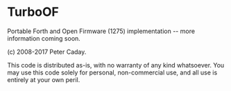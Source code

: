 # TurboOF

Portable Forth and Open Firmware (1275) implementation -- more information coming soon.

(c) 2008-2017 Peter Caday.

This code is distributed as-is, with no warranty of any kind whatsoever. You may use this code solely for personal, non-commercial use, and all use is entirely at your own peril.
